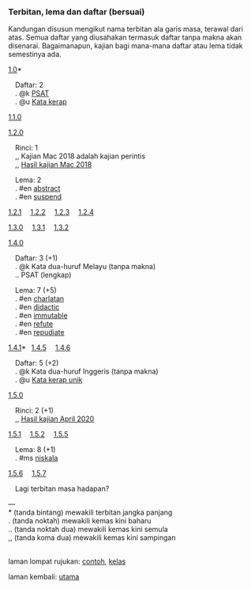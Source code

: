 ---
---

### Terbitan, lema dan daftar (bersuai)

Kandungan disusun mengikut nama terbitan ala garis masa,
terawal dari atas. Semua daftar yang diusahakan termasuk
daftar tanpa makna akan disenarai. Bagaimanapun, kajian
bagi mana-mana daftar atau lema tidak semestinya ada.

[1.0](tag/1.0.md)&#42;&ensp;

&emsp;Daftar: 2  
&emsp;. @k [PSAT](ura/psat.md)  
&emsp;. @u [Kata kerap](ura/katakerap.md)  

[1.1.0](tag/1.1.0.md)&emsp;

[1.2.0](tag/1.2.0.md)&emsp;

&emsp;Rinci: 1  
&emsp;,, Kajian Mac 2018 adalah kajian perintis  
&emsp;,, [Hasil kajian Mac 2018](ura/1803.md)  

&emsp;Lema: 2  
&emsp;. #en [abstract](ura/en/abstract.md)  
&emsp;. #en [suspend](ura/en/suspend.md)  

[1.2.1](tag/1.2.1.md)&emsp;
[1.2.2](tag/1.2.2.md)&emsp;
[1.2.3](tag/1.2.3.md)&emsp;
[1.2.4](tag/1.2.4.md)&emsp;

[1.3.0](tag/1.3.0.md)&emsp;
[1.3.1](tag/1.3.1.md)&emsp;
[1.3.2](tag/1.3.2.md)&emsp;

[1.4.0](tag/1.4.0.md)&emsp;

&emsp;Daftar: 3 (+1)  
&emsp;. @k Kata dua-huruf Melayu (tanpa makna)  
&emsp;.. PSAT (lengkap)  

&emsp;Lema: 7 (+5)  
&emsp;. #en [charlatan](ura/en/charlatan.md)  
&emsp;. #en [didactic](ura/en/didactic.md)  
&emsp;. #en [immutable](ura/en/immutable.md)  
&emsp;. #en [refute](ura/en/refute.md)  
&emsp;. #en [repudiate](ura/en/repudiate.md)  

[1.4.1](tag/1.4.1.md)&#42;&ensp;
[1.4.5](tag/1.4.5.md)&emsp;
[1.4.6](tag/1.4.6.md)&emsp;

&emsp;Daftar: 5 (+2)  
&emsp;. @k Kata dua-huruf Inggeris (tanpa makna)  
&emsp;. @u [Kata kerap unik](ura/kerapu.md)  

[1.5.0](tag/1.5.0.md)&emsp;

&emsp;Rinci: 2 (+1)  
&emsp;,, [Hasil kajian April 2020](ura/2004.md)  

[1.5.1](tag/1.5.1.md)&emsp;
[1.5.2](tag/1.5.2.md)&emsp;
[1.5.5](tag/1.5.5.md)&emsp;

&emsp;Lema: 8 (+1)  
&emsp;. #ms [niskala](ura/ms/niskala.md)  

[1.5.6](tag/1.5.6.md)&emsp;
[1.5.7](tag/1.5.7.md)&emsp;

&emsp;Lagi terbitan masa hadapan?

&mdash;  
&#42; (tanda bintang) mewakili terbitan jangka panjang  
&#46; (tanda noktah) mewakili kemas kini baharu  
&#46;&#46; (tanda noktah dua) mewakili kemas kini semula  
&#44;&#44; (tanda koma dua) mewakili kemas kini sampingan  

&emsp;  
laman lompat rujukan: [contoh][1], [kelas][2]

laman kembali: [utama][0]

  [0]: index.md
  [1]: panduan/ruj/contoh.md
  [2]: panduan/ruj/kelas.md
